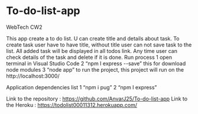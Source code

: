 # To-do-list-app
WebTech CW2

This app create a to do list. U can create title and details about task. To create task user have to have title, without title user can not save task to the list. All added task will be displayed in all todos link. Any time user can check details of the task and delete if it is done.
Run process 
1 open terminal in Visual Studio Code 
2 “npm I express --save” this for download node modules
3 “node app” to run the project, this project will run on the http://localhost:3000/

Application dependencies list
1 “npm i pug”
2 “npm I express”

Link to the repository : https://github.com/AnvarJ25/To-do-list-app
Link to the Heroku : https://todolist00011312.herokuapp.com/